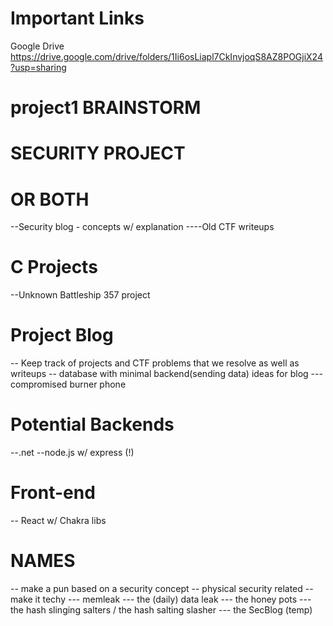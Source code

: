 # Important Links
Google Drive
https://drive.google.com/drive/folders/1Ii6osLiapl7CkInvjoqS8AZ8POGjiX24?usp=sharing

# project1 BRAINSTORM 

# SECURITY PROJECT 

# OR BOTH 
--Security blog - concepts w/ explanation 
----Old CTF writeups

# C Projects
--Unknown Battleship 357 project

# Project Blog
-- Keep track of projects and CTF problems that we resolve as well as writeups
-- database with minimal backend(sending data)
ideas for blog
--- compromised burner phone

 # Potential Backends
 --.net
 --node.js w/ express (!)
 
 # Front-end 
 -- React w/ Chakra libs
 
 # NAMES
 -- make a pun based on a security concept
 -- physical security related -- make it techy
 --- memleak
 --- the (daily) data leak
 --- the honey pots
 --- the hash slinging salters / the hash salting slasher
 --- the SecBlog (temp)
